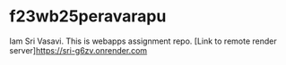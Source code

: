 # f23wb25peravarapu
Iam Sri Vasavi.
This is webapps assignment repo.
[Link to remote render server]<https://sri-g6zv.onrender.com>
